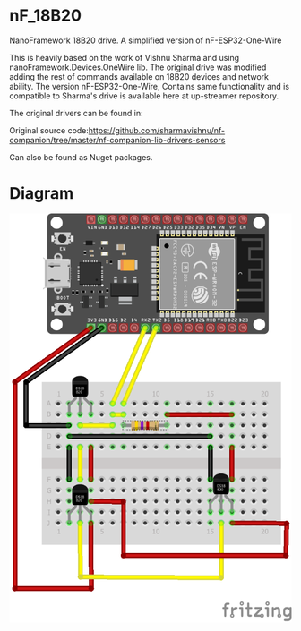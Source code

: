 # nF_18B20
NanoFramework 18B20 drive. A simplified version of nF-ESP32-One-Wire

This is heavily based on the work of Vishnu Sharma and using nanoFramework.Devices.OneWire lib.
The original drive was modified adding the rest of commands available on 18B20 devices and network ability.
The version nF-ESP32-One-Wire, Contains same functionality and is compatible to Sharma's drive is available here at up-streamer repository.

The original drivers can be found in:

Original source code:https://github.com/sharmavishnu/nf-companion/tree/master/nf-companion-lib-drivers-sensors

Can also be found as Nuget packages.

# Diagram

![alt text](https://github.com/up-streamer/nF_18B20/blob/master/ESP32%20DS18B20.png)
